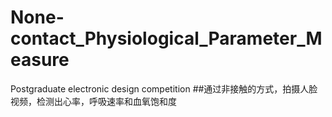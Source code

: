 # None-contact_Physiological_Parameter_Measure
Postgraduate electronic design competition
##通过非接触的方式，拍摄人脸视频，检测出心率，呼吸速率和血氧饱和度
